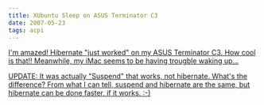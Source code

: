 ```yaml
---
title: XUbuntu Sleep on ASUS Terminator C3
date: 2007-05-23
tags: acpi
---
```


<a href="http://www.xubuntu.org/">

I'm amazed! Hibernate "just worked" on my ASUS Terminator C3. How cool is that!! Meanwhile, my iMac seems to be having trougble waking up...

UPDATE: It was actually "Suspend" that works, not hibernate. What's the difference? From what I can tell, suspend and hibernate are the same, but hibernate can be done faster, if it works. :-)

